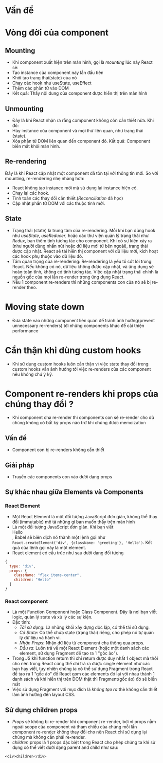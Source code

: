 # Vấn đề

# Vòng đời của component

## Mounting

- Khi component xuất hiện trên màn hình, gọi là _mounting_ lúc này React sẽ:
- Tạo instance của component này lần đầu tiên
- Khởi tạo trạng thái(state) của nó
- Chạy các hook như useState, useEffect
- Thêm các phần tử vào DOM
- Kết quả: Thấy nội dung của component được hiển thị trên màn hình

## Unmounting

- Đây là khi React nhận ra rằng component không còn cần thiết nữa. Khi đó:
- Hủy instance của component và mọi thứ liên quan, như trạng thái (state).
- Xóa phần tử DOM liên quan đến component đó. Kết quả: Component biến mất khỏi màn hình.

## Re-rendering

Đây là khi React cập nhật một component đã tồn tại với thông tin mới. So với mounting, re-rendering nhẹ nhàng hơn:

- React không tạo instance mới mà sử dụng lại instance hiện có.
- Chạy lại các hook.
- Tính toán các thay đổi cần thiết.(_Reconciliation_ đã học)
- Cập nhật phần tử DOM với các thuộc tính mới.

## State

- Trạng thái (state) là trung tâm của re-rendering. Mỗi khi bạn dùng hook như _useState_, _useReducer_, hoặc các thư viện quản lý trạng thái như _Redux_, bạn thêm tính tương tác cho component. Khi có sự kiện xảy ra (như người dùng nhấn nút hoặc dữ liệu mới từ bên ngoài), trạng thái được cập nhật. React sẽ tái hiển thị component với dữ liệu mới, kích hoạt các hook phụ thuộc vào dữ liệu đó.
- Tầm quan trọng của re-rendering: Re-rendering là yếu tố cốt lõi trong React. Nếu không có nó, dữ liệu không được cập nhật, và ứng dụng sẽ hoàn toàn tĩnh, không có tính tương tác. Việc cập nhật trạng thái chính là nguồn gốc của mọi lần re-render trong ứng dụng React.
- Nếu 1 component re-renders thì những components con của nó sẽ bị re-render theo.

# Moving state down

- Đưa state vào những component liên quan để tránh ảnh hưởng(prevent unnecessary re-renders) tới những components khác để cải thiện performance

# Cẩn thận khi dùng custom hooks

- Khi sử dụng custom hooks luôn cẩn thận vì việc state thay đổi trong custom hooks vẫn ảnh hưởng tới việc re-renders của các component nếu không chú ý kỹ.

# Component re-renders khi props của chúng thay đổi ?

- Khi component cha re-render thì components con sẽ re-render cho dù chúng không có bất kỳ props nào trừ khi chúng được memoization

## Vấn đề

- Component con bị re-renders không cần thiết

## Giải pháp

- Truyền các components con vào dưới dạng props

## Sự khác nhau giữa Elements và Components

### React Element

- Một React Element là một đối tượng JavaScript đơn giản, không thể thay đổi (immutable) mô tả những gì bạn muốn thấy trên màn hình
- Là một đối tượng JavaScript đơn giản. Khi bạn viết <div className="greeting">Hello</div>, Babel sẽ biên dịch nó thành một lệnh gọi như `React.createElement('div', {className: 'greeting'}, 'Hello')`. Kết quả của lệnh gọi này là một element.
- React element có cấu trúc như sau dưới dạng đối tượng

```js
{
  type: "div",
  props: {
    className: "flex items-center",
    children: "Hello"
  }
}
```

### React component

- Là một Function Component hoặc Class Component. Đây là nơi bạn viết logic, quản lý state và xử lý các sự kiện.
- Đặc tính:
  - _Tái sử dụng_: Là những khối xây dựng độc lập, có thể tái sử dụng.
  - _Có State_: Có thể chứa state (trạng thái) riêng, cho phép nó tự quản lý dữ liệu và hành vi.
  - _Nhận Props_: Nhận dữ liệu từ component cha thông qua props.
  - _Đầu ra_: Luôn trả về một React Element (hoặc một danh sách các element, sử dụng Fragment để tạo ra 1 "gốc ảo").
- Trong JS khi function return thì chỉ return được duy nhất 1 object mà thôi cho nên trong React cũng thế chỉ trả ra được single element như các bạn hay viết, tuy nhiên chúng ta có thể sử dụng Fragment trong React để tạo ra 1 "gốc ảo" để React gom các elements đó lại với nhau thành 1 danh sách và khi hiển thị trên DOM thật thì Fragment(gốc ảo) đó sẽ biến mất
- Việc sử dụng Fragment với mục đích là _không tạo ra_ thẻ không cần thiết làm ảnh hưởng đến layout CSS.

## Sử dụng children props

- _Props_ sẽ không bị re-render khi component re-render, bởi vì props nằm ngoài scope của component và tham chiếu của chúng mỗi lần component re-render không thay đổi cho nên React chỉ sử dụng lại chúng mà không cần phải re-render.
- _children_ props là 1 props đặc biệt trong React cho phép chúng ta khi sử dụng có thể viết dưới dạng parent and child như sau:

```tsx
<div>children</div>
```
